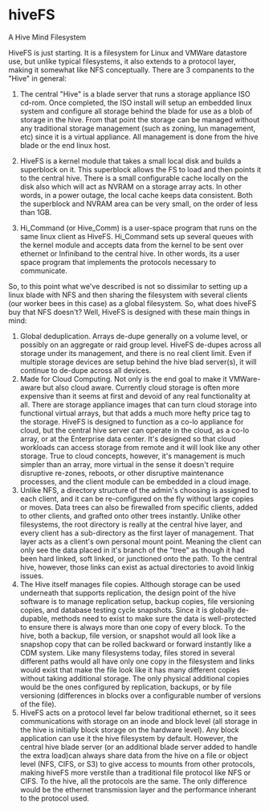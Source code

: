 # hiveFS
A Hive Mind Filesystem

HiveFS is just starting. It is a filesystem for Linux and VMWare datastore use, but unlike typical filesystems, it also extends to a protocol layer, making it somewhat like NFS conceptually. There are 3 companents to the "Hive" in general:
1. The central "Hive" is a blade server that runs a storage appliance ISO cd-rom. Once completed, 
   the ISO install will setup an embedded linux system and configure all storage behind the blade
   for use as a blob of storage in the hive. From that point the storage can be managed without
   any traditional storage management (such as zoning, lun management, etc) since it is a
   virtual appliance. All management is done from the hive blade or the end linux host.

2. HiveFS is a kernel module that takes a small local disk and builds a superblock on it. This
   superblock allows the FS to load and then points it to the central hive. There is a small 
   configurable cache locally on the disk also which will act as NVRAM on a storage array acts.
   In other words, in a power outage, the local cache keeps data consistent. Both the superblock
   and NVRAM area can be very small, on the order of less than 1GB.

3. Hi_Command (or Hive_Comm) is a user-space program that runs on the same linux client as HiveFS.
   Hi_Command sets up several queues with the kernel module and accepts data from the kernel to
   be sent over ethernet or Infiniband to the central hive. In other words, its a user space 
   program that implements the protocols necessary to communicate.

So, to this point what we've described is not so dissimilar to setting up a linux blade with NFS and then sharing the filesystem with several clients (our worker bees in this case) as a global filesystem. So, what does hiveFS buy that NFS doesn't? Well, HiveFS is designed with these main things in mind:
1. Global deduplication. Arrays de-dupe generally on a volume level, or possibly on an aggregate or raid group level. HiveFS de-dupes across all storage under its management, and there is no real client limit. Even if multiple storage devices are setup behind the hive blad server(s), it will continue to de-dupe across all devices.
2. Made for Cloud Computing. Not only is the end goal to make it VMWare-aware but also cloud aware. Currently cloud storage is often more expensive than it seems at first and devoid of any real functionality at all. There are storage appliance images that can turn cloud storage into functional virtual arrays, but that adds a much more hefty price tag to the storage. HiveFS is designed to function as a co-lo appliance for cloud, but the central hive server can operate in the cloud, as a co-lo array, or at the Enterprise data center. It's designed so that cloud workloads can access storage from remote and it will look like any other storage. True to cloud concepts, however, it's management is much simpler than an array, more virtual in the sense it doesn't require disruptive re-zones, reboots, or other disruptive maintenance processes, and the client module can be embedded in a cloud image.
3. Unlike NFS, a directory structure of the admin's choosing is assigned to each client, and it can be re-configured on the fly without large copies or moves. Data trees can also be firewalled from specific clients, added to other clients, and grafted onto other trees instantly. Unlike other filesystems, the root directory is really at the central hive layer, and every client has a sub-directory as the first layer of management. That layer acts as a client's  own personal mount point. Meaning the client can only see the data placed in it's branch of the "tree" as though it had been hard linked, soft linked, or junctioned onto the path. To the central hive, however, those links can exist as actual directories to avoid linkig issues.
4. The Hive itself manages file copies. Although storage can be used underneath that supports replication, the design point of the hive software is to manage replication setup, backup copies, file versioning copies, and database testing cycle snapshots. Since it is globally de-dupable, methods need to exist to make sure the data is well-protected to ensure there is always more than one copy of every block. To the hive, both a backup, file version, or snapshot would all look like a snapshop copy that can be rolled backward or forward instantly like a CDM system. Like many filesystems today, files stored in several different paths would all have only one copy in the filesystem and links would exist that make the file look like it has many different copies without taking additional storage. The only physical additional copies would be the ones configured by replication, backups, or by file versioning (differences in blocks over a configurable number of versions of the file).
5. HiveFS acts on a protocol level far below traditional ethernet, so it sees communications with storage on an inode and block level (all storage in the hive is initially block storage on the hardware level). Any block application can use it the hive filesystem by default. However, the central hive blade server (or an additional blade server added to handle the extra load)can always share data from the hive on a file or object level (NFS, CIFS, or S3) to give access to mounts from other protocols, making hiveFS more verstile than a traditional file protocol like NFS or CIFS. To the hive, all the protocols are the same. The only difference would be the ethernet transmission layer and the performance inherant to the protocol used.